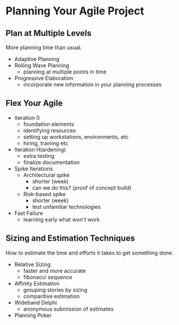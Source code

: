 # Planning Your Agile Project

## Plan at Multiple Levels

More planning time than usual.

- Adaptive Planning
- Rolling Wave Planning
  - planning at multiple points in time
- Progressive Elaboration
  - incorporate new information in your planning processes

## Flex Your Agile

- Iteration 0
  - foundation elements
  - identifying resources
  - setting up workstations, environments, etc
  - hiring, training etc
- Iteration H(ardening)
  - extra testing
  - finalize documentation
- Spike Iterations
  - Architectural spike
    - shorter (week)
    - can we do this? (proof of concept build)
  - Risk-based spike
    - shorter (week)
    - test unfamiliar technologies
- Fast Failure
  - learning early what won't work

## Sizing and Estimation Techniques

How to estimate the time and efforts it takes to get something done.

- Relative Sizing
  - faster and more accurate
  - fibonacci sequence
- Affinity Estimation
  - grouping stories by sizing
  - comparitive estimation
- Wideband Delphi
  - anonymous submission of estimates
- Planning Poker
